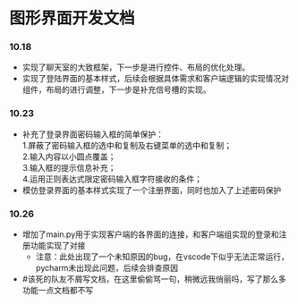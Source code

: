 # 图形界面开发文档

### 10.18

* 实现了聊天室的大致框架，下一步是进行控件、布局的优化处理。
* 实现了登陆界面的基本样式，后续会根据具体需求和客户端逻辑的实现情况对组件，布局的进行调整，下一步是补充信号槽的实现。

### 10.23
* 补充了登录界面密码输入框的简单保护：<br>
1.屏蔽了密码输入框的选中和复制及右键菜单的选中和复制；<br>
2.输入内容以小圆点覆盖；<br>
3.输入框的提示信息补充；<br>
4.运用正则表达式限定密码输入框字符接收的条件；<br>
* 模仿登录界面的基本样式实现了一个注册界面，同时也加入了上述密码保护

### 10.26
* 增加了main.py用于实现客户端的各界面的连接，和客户端组实现的登录和注册功能实现了对接
	* 注意：此处出现了一个未知原因的bug，在vscode下似乎无法正常运行，pycharm未出现此问题，后续会排查原因
* #该死的队友不屑写文档，在这里偷偷骂一句，稍微远我俏丽吗，写了那么多功能一点文档都不写
